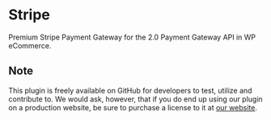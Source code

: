 Stripe
======

Premium Stripe Payment Gateway for the 2.0 Payment Gateway API in WP eCommerce.

## Note ##

This plugin is freely available on GitHub for developers to test, utilize and contribute to.  We would ask, however, that if you do end up using our plugin on a production website, be sure to purchase a license to it at [our website](https://wpecommerce.org/store/premium-plugins/stripe/).
